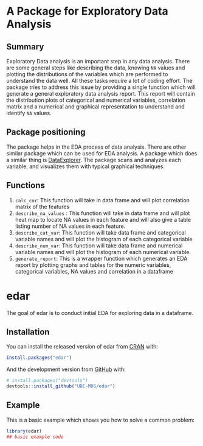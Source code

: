 # A Package for Exploratory Data Analysis

## Summary

Exploratory Data analysis is an important step in any data analysis. There are some general steps like describing the data, knowing `NA` values and plotting the distributions of the variables  which are performed to understand the data well. All these tasks require a lot of coding effort. The package tries to address this issue by providing a single function which will generate a general exploratory data analysis report. This report will contain the distribution plots of categorical and numerical variables, correlation matrix and a numerical and graphical representation to understand and identify `NA` values.

## Package positioning

The package helps in the EDA process of data analysis. There are other similar package which can be used for EDA analysis. A package which does a similar thing is [DataExplorer](https://www.rdocumentation.org/packages/DataExplorer/versions/0.8.1). The package scans and
analyzes each variable, and visualizes them with typical graphical techniques.

## Functions

1. `calc_cor`: This function will take in data frame and will plot correlation matrix of the features
2. `describe_na_values` : This function will take in data frame and will plot heat map to locate NA values in each feature and will also give a table listing number of NA values in each feature.
3. `describe_cat_var`: This function will take data frame and categorical variable names and will plot the histogram of each categorical variable
4. `describe_num_var`: This function will take data frame and numerical variable names and will plot the histogram of each numerical variable.
5. `generate_report`: This is a wrapper function which generates an EDA report by plotting graphs and tables for the numeric variables, categorical variables, NA values and correlation in a dataframe


# edar

<!-- badges: start -->

<!-- badges: end -->

The goal of edar is to conduct initial EDA for exploring data in a
dataframe.

## Installation

You can install the released version of edar from
[CRAN](https://CRAN.R-project.org) with:

``` r
install.packages("edar")
```

And the development version from [GitHub](https://github.com/) with:

``` r
# install.packages("devtools")
devtools::install_github("UBC-MDS/edar")
```

## Example

This is a basic example which shows you how to solve a common problem:

``` r
library(edar)
## basic example code
```
